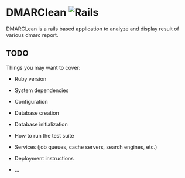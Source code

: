 DMARClean ![Rails](https://github.com/github/docs/actions/workflows/rubyonrails.yml/badge.svg)
=========

DMARCLean is a rails based application to analyze and display result of various dmarc report.

## TODO

Things you may want to cover:

* Ruby version

* System dependencies

* Configuration

* Database creation

* Database initialization

* How to run the test suite

* Services (job queues, cache servers, search engines, etc.)

* Deployment instructions

* ...
